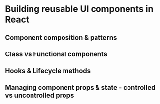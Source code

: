 # Building reusable UI components in React

## Component composition & patterns

## Class vs Functional components

## Hooks & Lifecycle methods

## Managing component props & state - controlled vs uncontrolled props
